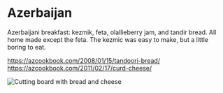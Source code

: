# Azerbaijan

Azerbaijani breakfast: kezmik, feta, olallieberry jam, and tandir
bread. All home made except the feta. The kezmic was easy to make, but
a little boring to eat.

https://azcookbook.com/2008/01/15/tandoori-bread/
https://azcookbook.com/2011/02/17/curd-cheese/

![Cutting board with bread and cheese](images/azerbaijan.heic)